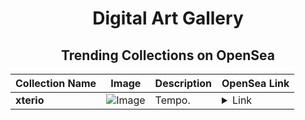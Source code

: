 <div align="center">

# Digital Art Gallery

## Trending Collections on OpenSea

| Collection Name                       | Image                                                                                     | Description                       | OpenSea Link                                                                                          |
|---------------------------------------|-------------------------------------------------------------------------------------------|-----------------------------------|--------------------------------------------------------------------------------------------------------|
| **xterio** | ![Image](https://i.seadn.io/s/raw/files/f072f043d24c9e652d51b8cb87e41be0.jpg?w=500&auto=format?w=200&auto=format) | Tempo. | <details><summary>Link</summary>[xterio](https://opensea.io/collection/xterio-12)</details> |

</div>